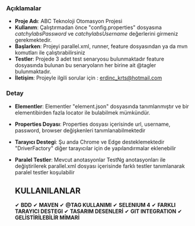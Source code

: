 

### Açıklamalar

- **Proje Adı**: ABC Teknoloji Otomasyon Projesi
- **Kullanım**:  Çalıştırmadan önce "config.properties" dosyasına *catchylabsPassword* ve *catchylabsUsername* değerlerini girmeniz gerekmektedir.
- **Başlarken**: Projeyi parallel.xml, runner, feature dosyasından ya da mvn komutları ile çalıştırabilirsiniz
- **Testler**: Projede 3 adet test senaryosu bulunmaktadır feature dosyasında bulunan bu senaryoların her birine ait @tagler bulunmaktadır.
- **İletişim**: Projeyle ilgili sorular için : erdinc_krts@hotmail.com
  
### Detay

- **Elementler**: Elementler "element.json" dosyasında tanımlanmıştır ve bir elementibirden fazla locator ile bulabilmek mümkündür.
- **Properties Doyası**:  Properties dosyası içerisinde url, username, password, browser değişkenleri tanımlanabilmektedir
- **Tarayıcı Destegi**: Şu anda Chrome ve Edge desteklemektedir "DriverFactory" diğer tarayıcılar için de yapılandırmalar eklenebilir
- **Paralel Testler**: Mevcut anotasyonlar TestNg anotasyonları ile değiştirilerek parallel.xml dosyası içerisinde farklı testler tanımlanarak paralel testler koşulabilir 

  ## KULLANILANLAR

  ✔ **BDD** 
  ✔ **MAVEN**
  ✔ **@TAG KULLANIMI**
  ✔ **SELENIUM 4**
  ✔ **FARKLI TARAYICI DESTEGI**
  ✔ **TASARIM DESENLERİ**
  ✔ **GIT INTEGRATION**
  ✔ **GELİSTİRİLEBİLİR MİMARİ**
  
  

  
  
